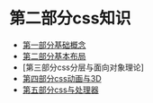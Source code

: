 # 第二部分css知识
 
<!-- ![这是css思维导图](https://github.com/4sean/4sean.github.io/tree/master/pages/images/CSS.png "这是css思维导图") -->

* [第一部分基础概念][1]
* [第二部分基本布局][2]
* [第三部分css分层与面向对象理论]
* [第四部分css动画与3D][4]
* [第五部分css与处理器][5]



[1]: https://github.com/4sean/4sean.github.io/tree/master/pages/css/base-concepts.md
[2]: https://github.com/4sean/4sean.github.io/tree/master/pages/css/base-layout.md
[3]: https://github.com/4sean/4sean.github.io/tree/master/pages/css/css-layered.md
[4]: https://github.com/4sean/4sean.github.io/tree/master/pages/css/css-animation.md
[5]: https://github.com/4sean/4sean.github.io/tree/master/pages/css/css-preprocessor.md
